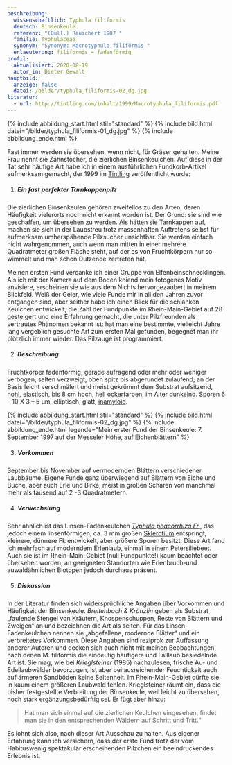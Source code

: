```yaml
---
beschreibung:
  wissenschaftlich: Typhula filiformis
  deutsch: Binsenkeule
  referenz: "(Bull.) Rauschert 1987 "
  familie: Typhulaceae
  synonym: "Synonym: Macrotyphula filiförmis "
  erlaeuterung: filiformis = fadenförmig
profil:
  aktualisiert: 2020-08-19
  autor_in: Dieter Gewalt
hauptbild:
  anzeige: false
  datei: /bilder/typhula_filiformis-02_dg.jpg
literatur:
  - url: http://tintling.com/inhalt/1999/Macrotyphula_filiformis.pdf
---
```

{% include abbildung_start.html stil="standard" %}
{% include bild.html datei="/bilder/typhula_filiformis-01_dg.jpg" %}
{% include abbildung_ende.html %}

Fast immer werden sie übersehen, wenn nicht, für Gräser gehalten. Meine Frau nennt sie Zahnstocher, die zierlichen Binsenkeulchen. Auf diese in der Tat sehr häufige Art habe ich in einem ausführlichen Fundkorb-Artikel aufmerksam gemacht, der 1999 im [Tintling](http://tintling.com/) veröffentlicht wurde:

1. ##### Ein fast perfekter Tarnkappenpilz

Die zierlichen Binsenkeulen gehören zweifellos zu den Arten, deren Häufigkeit vielerorts noch nicht erkannt worden ist. Der Grund: sie sind wie geschaffen, um übersehen zu werden. Als hätten sie Tarnkappen auf, machen sie sich in der Laubstreu trotz massenhaften Auftretens selbst für aufmerksam umherspähende Pilzsucher unsichtbar. Sie werden einfach nicht wahrgenommen, auch wenn man mitten in einer mehrere Quadratmeter großen Fläche steht, auf der es von Fruchtkörpern nur so wimmelt und man schon Dutzende zertreten hat.

Meinen ersten Fund verdanke ich einer Gruppe von Elfenbeinschnecklingen. Als ich mit der Kamera auf dem Boden kniend mein fotogenes Motiv anvisiere, erscheinen sie wie aus dem Nichts hervorgezaubert in meinem Blickfeld. Weiß der Geier, wie viele Funde mir in all den Jahren zuvor entgangen sind, aber seither habe ich einen Blick für die schlanken Keulchen entwickelt, die Zahl der Fundpunkte im Rhein-Main-Gebiet auf 28 gesteigert und eine Erfahrung gemacht, die unter Pilzfreunden als vertrautes Phänomen bekannt ist: hat man eine bestimmte, vielleicht Jahre lang vergeblich gesuchte Art zum ersten Mal gefunden, begegnet man ihr plötzlich immer wieder. Das Pilzauge ist programmiert.

2. ##### Beschreibung

Fruchtkörper fadenförmig, gerade aufragend oder mehr oder weniger verbogen, selten verzweigt, oben spitz bis abgerundet zulaufend, an der Basis leicht verschmälert und meist gekrümmt dem Substrat aufsitzend, hohl, elastisch, bis 8 cm hoch, hell ockerfarben, im Alter dunkelnd. Sporen 6 – 10 X 3 – 5 µm, elliptisch, glatt, [inamyloid](inamyloid "Glossar").

{% include abbildung_start.html stil="standard" %}
{% include bild.html datei="/bilder/typhula_filiformis-02_dg.jpg" %}
{% include abbildung_ende.html legende="Mein erster Fund der Binsenkeule: 7. September 1997 auf der Messeler Höhe, auf Eichenblättern" %}

3. ##### Vorkommen

September bis November auf vermodernden Blättern verschiedener Laubbäume. Eigene Funde ganz überwiegend auf Blättern von Eiche und Buche, aber auch Erle und Birke, meist in großen Scharen von manchmal mehr als tausend auf 2 -3 Quadratmetern.

4. ##### Verwechslung

Sehr ähnlich ist das Linsen-Fadenkeulchen *[Typhula phacorrhiza Fr.](/pilze/typhula-phacorrhiza-linsen-fadenkeulchen)*, das jedoch einem linsenförmigen, ca. 3 mm großen [Sklerotium](Sklerotium "Glossar") entspringt, kleinere, dünnere Fk entwickelt, aber größere Sporen besitzt. Diese Art fand ich mehrfach auf moderndem Erlenlaub, einmal in einem Petersiliebeet. Auch sie ist im Rhein-Main-Gebiet (null Fundpunkte!) kaum beachtet oder übersehen worden, an geeigneten Standorten wie Erlenbruch-und auwaldähnlichen Biotopen jedoch durchaus präsent.

5. ##### Diskussion

In der Literatur finden sich widersprüchliche Angaben über Vorkommen und Häufigkeit der Binsenkeule. *Breitenbach & Kränzlin* geben als Substrat „faulende Stengel von Kräutern, Knospenschuppen, Reste von Blättern und Zweigen“ an und bezeichnen die Art als selten. Für das Linsen-Fadenkeulchen nennen sie „abgefallene, modernde Blätter“ und ein verbreitetes Vorkommen. Diese Angaben sind reziprok zur Auffassung anderer Autoren und decken sich auch nicht mit meinen Beobachtungen, nach denen M. filiformis die eindeutig häufigere und Falllaub besiedelnde Art ist. Sie mag, wie bei *Krieglsteiner* (1985) nachzulesen, frische Au- und Edellaubwälder bevorzugen, ist aber bei ausreichender Feuchtigkeit auch auf ärmeren Sandböden keine Seltenheit. Im Rhein-Main-Gebiet dürfte sie in kaum einem größeren Laubwald fehlen. Krieglsteiner räumt ein, dass die bisher festgestellte Verbreitung der Binsenkeule, weil leicht zu übersehen, noch stark ergänzungsbedürftig sei. Er fügt aber hinzu: 

> Hat man sich einmal auf die zierlichen Keulchen eingesehen, findet man sie in den entsprechenden Wäldern auf Schritt und Tritt.“

Es lohnt sich also, nach dieser Art Ausschau zu halten. Aus eigener Erfahrung kann ich versichern, dass der erste Fund trotz der vom Habituswenig spektakulär erscheinenden Pilzchen ein beeindruckendes Erlebnis ist.